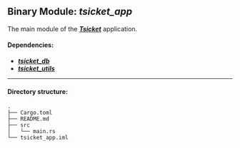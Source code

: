 ## Binary Module: *tsicket_app*

The main module of the ***[Tsicket](https://github.com/fliingelephant/Tsicket)*** application.

#### Dependencies:

- ***[tsicket_db](https://github.com/fliingelephant/Tsicket/db)***
- ***[tsicket_utils](https://github.com/fliingelephant/Tsicket/utils)***

---

#### Directory structure:

```shell
.
├── Cargo.toml
├── README.md
├── src
│   └── main.rs
└── tsicket_app.iml
```